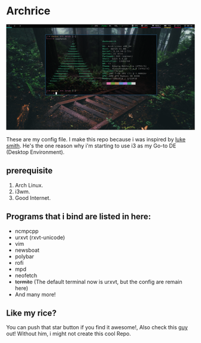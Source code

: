 # Archrice
![comfy AF](comfy.png)

These are my config file. I make this repo because i was inspired by [luke smith](https://www.github.com/lukesmithxyz). He's the one reason why i'm starting to use i3 as my Go-to DE (Desktop Environment).

## prerequisite
1. Arch Linux.
2. i3wm.
3. Good Internet.

## Programs that i bind are listed in here:
* ncmpcpp
* urxvt (rxvt-unicode)
* vim
* newsboat
* polybar
* rofi
* mpd
* neofetch
* ~~termite~~ (The default terminal now is urxvt, but the config are remain here)
* And many more!

## Like my rice?
You can push that star button if you find it awesome!, Also check this [guy](https://www.github.com/lukesmithxyz) out! Without him, i might not create this cool Repo.
